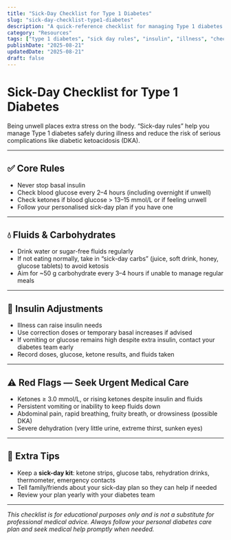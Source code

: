 ```yaml
---
title: "Sick-Day Checklist for Type 1 Diabetes"
slug: "sick-day-checklist-type1-diabetes"
description: "A quick-reference checklist for managing Type 1 diabetes during illness, including core rules, fluids, insulin adjustments, and red flags."
category: "Resources"
tags: ["type 1 diabetes", "sick day rules", "insulin", "illness", "checklist"]
publishDate: "2025-08-21"
updatedDate: "2025-08-21"
draft: false
---
```


# Sick-Day Checklist for Type 1 Diabetes

Being unwell places extra stress on the body. “Sick-day rules” help you manage Type 1 diabetes safely during illness and reduce the risk of serious complications like diabetic ketoacidosis (DKA).

---

## ✅ Core Rules
- Never stop basal insulin  
- Check blood glucose every 2–4 hours (including overnight if unwell)  
- Check ketones if blood glucose > 13–15 mmol/L or if feeling unwell  
- Follow your personalised sick-day plan if you have one  

---

## 💧 Fluids & Carbohydrates
- Drink water or sugar-free fluids regularly  
- If not eating normally, take in “sick-day carbs” (juice, soft drink, honey, glucose tablets) to avoid ketosis  
- Aim for ~50 g carbohydrate every 3–4 hours if unable to manage regular meals  

---

## 💉 Insulin Adjustments
- Illness can raise insulin needs  
- Use correction doses or temporary basal increases if advised  
- If vomiting or glucose remains high despite extra insulin, contact your diabetes team early  
- Record doses, glucose, ketone results, and fluids taken  

---

## ⚠️ Red Flags — Seek Urgent Medical Care
- Ketones ≥ 3.0 mmol/L, or rising ketones despite insulin and fluids  
- Persistent vomiting or inability to keep fluids down  
- Abdominal pain, rapid breathing, fruity breath, or drowsiness (possible DKA)  
- Severe dehydration (very little urine, extreme thirst, sunken eyes)  

---

## 🧰 Extra Tips
- Keep a **sick-day kit**: ketone strips, glucose tabs, rehydration drinks, thermometer, emergency contacts  
- Tell family/friends about your sick-day plan so they can help if needed  
- Review your plan yearly with your diabetes team  

---

*This checklist is for educational purposes only and is not a substitute for professional medical advice. Always follow your personal diabetes care plan and seek medical help promptly when needed.*
